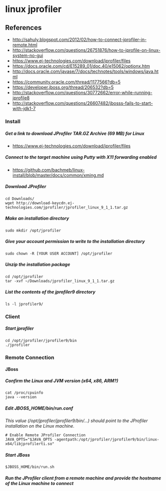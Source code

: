 # linux jprofiler

## References
* http://sahuly.blogspot.com/2012/02/how-to-connect-jprofiler-in-remote.html
* http://stackoverflow.com/questions/26751876/how-to-jprofile-on-linux-system-no-gui
* https://www.ej-technologies.com/download/jprofiler/files
* https://docs.oracle.com/cd/E15289_01/doc.40/e15062/optionx.htm
* http://docs.oracle.com/javase/7/docs/technotes/tools/windows/java.html
* https://community.oracle.com/thread/1177566?db=5
* https://developer.jboss.org/thread/206532?db=5
* http://stackoverflow.com/questions/30772662/error-while-running-jprofile8
* http://stackoverflow.com/questions/26607482/jbosss-fails-to-start-with-jdk1-7

### Install

##### Get a link to download JProfiler TAR.GZ Archive (69 MB) for Linux
* https://www.ej-technologies.com/download/jprofiler/files

##### Connect to the target machine using Putty with X11 forwarding enabled
* https://github.com/bachmeb/linux-install/blob/master/docs/common/xming.md

##### Download JProfiler
```
cd Downloads/
wget http://download-keycdn.ej-technologies.com/jprofiler/jprofiler_linux_9_1_1.tar.gz
```

##### Make an installation directory 
```
sudo mkdir /opt/jprofiler
```

##### Give your account permission to write to the installation directory
```
sudo chown -R [YOUR USER ACCOUNT] /opt/jprofiler
```

##### Unzip the installation package
```
cd /opt/jprofiler
tar -xvf ~/Downloads/jprofiler_linux_9_1_1.tar.gz
```

##### List the contents of the jprofiler9 directory
```
ls -l jprofiler9/
```

### Client
##### Start jprofiler
```
cd /opt/jprofiler/jprofiler9/bin
./jprofiler
```

### Remote Connection
#### JBoss
##### Confirm the Linux and JVM version (x64, x86, ARM?)
```
cat /proc/cpuinfo
java --version
```

##### Edit JBOSS_HOME/bin/run.conf
*This value (/opt/jprofiler/jprofiler9/bin/...) should point to the JProfiler installation on the Linux machine.*
```
# Enable Remote JProfiler Connection
JAVA_OPTS="$JAVA_OPTS -agentpath:/opt/jprofiler/jprofiler9/bin/linux-x64/libjprofilerti.so"
```

##### Start JBoss
```
$JBOSS_HOME/bin/run.sh
```

##### Run the JProfiler client from a remote machine and provide the hostname of the Linux machine to connect

